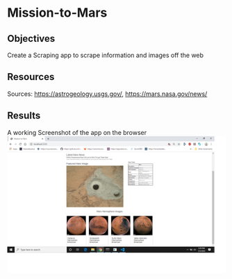 # Mission-to-Mars

## Objectives

Create a Scraping app to scrape information and images off the web

## Resources

Sources:  https://astrogeology.usgs.gov/, 
          https://mars.nasa.gov/news/
          
## Results


A working Screenshot of the app on the browser
![](webapp.png)


